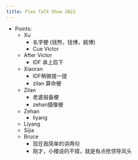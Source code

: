 ```yaml
---
title: Flex Talk Show 2022
---
```

- Points:
	 - Xu
		 - 名字梗 (钱煦，钱博，姚博)
		 - Cue Victor
	 - After Victor
		 - IDF 承上启下
	 - Xiaoran
		 - IDF稍微提一提
		 - zilan 算命梗
	 - Zilan
		 - 老婆报备梗
		 - zehan摄像梗
	 - Zehan
		 - liyang
	 - Liyang
	 - Sijia
	 - Bruce
		 - 现在我简单的讲两句
		 - 刚才，小楼说的不错，就是有点抢领导风头